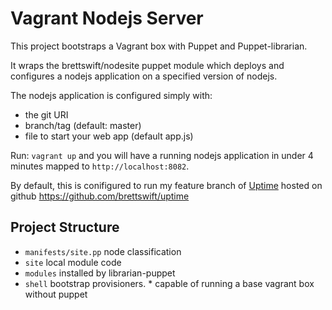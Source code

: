 Vagrant Nodejs Server
=====================

This project bootstraps a Vagrant box with Puppet and Puppet-librarian.

It wraps the brettswift/nodesite puppet module which deploys and configures a nodejs application on a specified version of nodejs.  

The nodejs application is configured simply with: 

* the git URI
* branch/tag (default: master)
* file to start your web app (default app.js)


Run: `vagrant up` and you will have a running nodejs application in under 4 minutes mapped to `http://localhost:8082`. 

By default, this is conifigured to run my feature branch of [Uptime](http://redotheweb.com/uptime) hosted on github https://github.com/brettswift/uptime



Project Structure
-----------------
* `manifests/site.pp` node classification
* `site` local module code
* `modules` installed by librarian-puppet
* `shell` bootstrap provisioners. 
		* capable of running a base vagrant box without puppet


